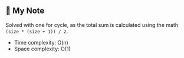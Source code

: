 ## 📝 My Note

Solved with one for cycle, as the total sum is calculated using the math `(size * (size + 1)) / 2`.

* Time complexity: O(n)
* Space complexity: O(1)

